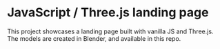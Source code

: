 # JavaScript / Three.js landing page

This project showcases a landing page built with vanilla JS and Three.js. The models are created in Blender, and available in this repo. 

